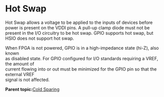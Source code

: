 # Hot Swap

Hot Swap allows a voltage to be applied to the inputs of devices before power is present on the VDDI pins. A pull-up clamp diode must not be present in the I/O circuitry to be hot swap. GPIO supports hot swap, but HSIO does not support hot swap.

When FPGA is not powered, GPIO is in a high-impedance state \(hi-Z\), also known<br /> as disabled state. For GPIO configured for I/O standards requiring a VREF, the amount of<br /> current flowing into or out must be minimized for the GPIO pin so that the external VREF<br /> signal is not affected.

**Parent topic:**[Cold Sparing](GUID-C45F90FC-840C-4B6D-B32B-CCA91A453DFF.md)


